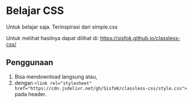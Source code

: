 # Belajar CSS

Untuk belajar saja.
Terinspirasi dari simple.css

Untuk melihat hasilnya dapat dilihat di: https://sisfok.github.io/classless-css/

## Penggunaan

1. Bisa mendownload langsung atau,
2. dengan `<link rel="stylesheet" href="https://cdn.jsdelivr.net/gh/SisfoK/classless-css/style.css">` pada header.
